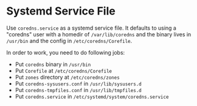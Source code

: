# Systemd Service File

Use `coredns.service` as a systemd service file. It defaults to using a "coredns" user with
a homedir of `/var/lib/coredns` and the binary lives in `/usr/bin` and the config in
`/etc/coredns/Corefile`.

In order to work, you need to do following jobs:

- Put `coredns` binary in `/usr/bin`
- Put `Corefile` at `/etc/coredns/Corefile`
- Put `zones` directory at `/etc/coredns/zones`
- Put `coredns-sysusers.conf` in `/usr/lib/sysusers.d`
- Put `coredns-tmpfiles.conf` in `/usr/lib/tmpfiles.d`
- Put `coredns.service` in `/etc/systemd/system/coredns.service`
